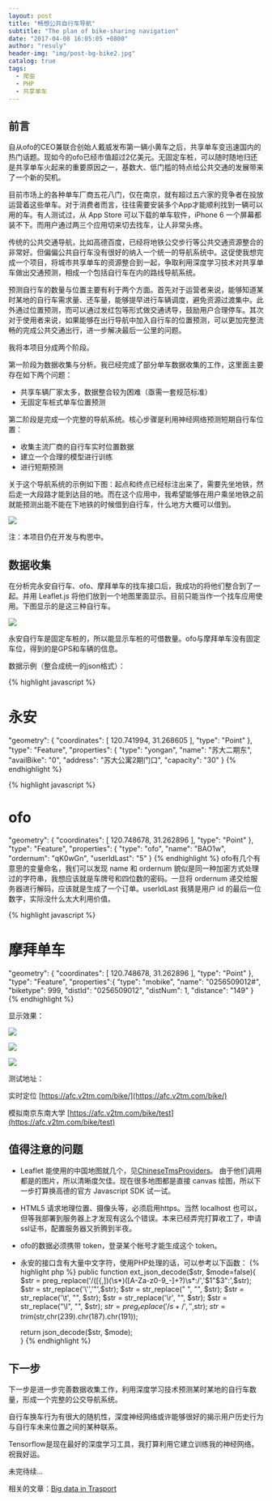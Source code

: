 ```yaml
---
layout: post
title: "畅想公共自行车导航"
subtitle: "The plan of bike-sharing navigation"
date: "2017-04-08 16:05:05 +0800"
author: "resuly"
header-img: "img/post-bg-bike2.jpg"
catalog: true
tags:
  - 爬虫
  - PHP
  - 共享单车
---
```


## 前言

自从ofo的CEO兼联合创始人戴威发布第一辆小黄车之后，共享单车变迅速国内的热门话题。现如今的ofo已经市值超过2亿美元。无固定车桩，可以随时随地归还是共享单车火起来的重要原因之一，基数大、低门槛的特点给公共交通的发展带来了一个新的契机。

目前市场上的各种单车厂商五花八门，仅在南京，就有超过五六家的竞争者在投放运营着这些单车。对于消费者而言，往往需要安装多个App才能顺利找到一辆可以用的车。有人测试过，从 App Store 可以下载的单车软件，iPhone 6 一个屏幕都装不下。而用户通过两三个应用切来切去找车，让人非常头疼。

传统的公共交通导航，比如高德百度，已经将地铁公交步行等公共交通资源整合的非常好。但偏偏公共自行车没有很好的纳入一个统一的导航系统中。这促使我想完成一个项目，将城市共享单车的资源整合到一起，争取利用深度学习技术对共享单车做出交通预测，相成一个包括自行车在内的路线导航系统。

预测自行车的数量与位置主要有利于两个方面。首先对于运营者来说，能够知道某时某地的自行车需求量、还车量，能够提早进行车辆调度，避免资源过渡集中。此外通过位置预测，而可以通过发红包等形式做交通诱导，鼓励用户合理停车。其次对于使用者来说，如果能够在出行导航中加入自行车的位置预测，可以更加完整流畅的完成公共交通出行，进一步解决最后一公里的问题。

我将本项目分成两个阶段。

第一阶段为数据收集与分析。我已经完成了部分单车数据收集的工作，这里面主要存在如下两个问题：
- 共享车辆厂家太多，数据整合较为困难（亟需一套规范标准）
- 无固定车桩式单车位置预测

第二阶段是完成一个完整的导航系统。核心步骤是利用神经网络预测短期自行车位置：
- 收集主流厂商的自行车实时位置数据
- 建立一个合理的模型进行训练
- 进行短期预测

关于这个导航系统的示例如下图：起点和终点已经标注出来了，需要先坐地铁，然后走一大段路才能到达目的地。而在这个应用中，我希望能够在用户乘坐地铁之前就能预测出能不能在下地铁的时候借到自行车，什么地方大概可以借到。

![](/img/in_post/2017/04/20170416154448.jpg)

注：本项目仍在开发与构思中。

## 数据收集

在分析完永安自行车、ofo、摩拜单车的找车接口后，我成功的将他们整合到了一起。并用 Leaflet.js 将他们放到一个地图里面显示。目前只能当作一个找车应用使用。下图显示的是这三种自行车。

[![](/img/in_post/2017/04/3bikes.jpg)](/img/in_post/2017/04/3bikes.jpg)

永安自行车是固定车桩的，所以能显示车桩的可借数量。ofo与摩拜单车没有固定车位，得到的是GPS和车辆的信息。

数据示例（整合成统一的json格式）：

{% highlight javascript %}
# 永安
"geometry": {
  "coordinates": [
    120.741994,
    31.268605
  ],
  "type": "Point"
},
"type": "Feature",
"properties": {
  "type": "yongan",
  "name": "苏大二期东",
  "availBike": "0",
  "address": "苏大公寓2期门口",
  "capacity": "30"
}
{% endhighlight %}

{% highlight javascript %}
# ofo
"geometry": {
  "coordinates": [
    120.748678,
    31.262896
  ],
  "type": "Point"
},
"type": "Feature",
"properties": {
  "type": "ofo",
  "name": "BAO1w",
  "ordernum": "qK0wGn",
  "userIdLast": "5"
}
{% endhighlight %}
ofo有几个有意思的变量命名，我们可以发现 name 和 ordernum 貌似是同一种加密方式处理过的字符串，我想应该就是车牌号和四位数的密码。一旦将 ordernum 递交给服务器进行解码，应该就是生成了一个订单。userIdLast 我猜是用户 id 的最后一位数字，实际没什么太大利用价值。

{% highlight javascript %}
# 摩拜单车
"geometry": {
  "coordinates": [
    120.748678,
    31.262896
  ],
  "type": "Point"
},
"type": "Feature",
"properties":{
  "type": "mobike",
  "name": "0256509012#",
  "biketype": 999,
  "distId": "0256509012",
  "distNum": 1,
  "distance": "149"
}
{% endhighlight %}

显示效果：

![](/img/in_post/2017/04/2.jpg)

![](/img/in_post/2017/04/3.png)

![](/img/in_post/2017/04/4.png)


测试地址：

实时定位
[https://afc.v2tm.com/bike/](https://afc.v2tm.com/bike/)

模拟南京东南大学
[https://afc.v2tm.com/bike/test](https://afc.v2tm.com/bike/test)

## 值得注意的问题

- Leaflet 能使用的中国地图就几个，见[ChineseTmsProviders](https://github.com/htoooth/Leaflet.ChineseTmsProviders)。
由于他们调用都是的图片，所以清晰度欠佳。现在很多地图都是直接 canvas 绘图，所以下一步打算换高德的官方 Javascript SDK 试一试。
- HTML5 请求地理位置、摄像头等，必须启用https。当然 localhost 也可以，但等我部署到服务器上才发现有这么个错误。本来已经弄完打算收工了，申请ssl证书，配置服务器又折腾到半夜。
- ofo的数据必须携带 token，登录某个帐号才能生成这个 token。
- 永安的接口含有大量中文字符，使用PHP处理的话，可以参考以下函数：
{% highlight php %}
public function ext_json_decode($str, $mode=false){  
    $str = preg_replace('/([{,])(\s*)([A-Za-z0-9_\-]+?)\s*:/','$1"$3":',$str);
    $str = str_replace('\'','"',$str);
    $str = str_replace(" ", "", $str);
    $str = str_replace('\t', "", $str);
    $str = str_replace('\r', "", $str);
    $str = str_replace("\l", "", $str);
    $str = preg_replace('/s+/', '',$str);
    $str = trim($str,chr(239).chr(187).chr(191));

    return json_decode($str, $mode);  
}
{% endhighlight %}


## 下一步
下一步是进一步完善数据收集工作，利用深度学习技术预测某时某地的自行车数量，形成一个完整的公交导航系统。

自行车换车行为有很大的随机性，深度神经网络或许能够很好的揭示用户历史行为与自行车未来位置之间的某种联系。

Tensorflow是现在最好的深度学习工具，我打算利用它建立训练我的神经网络。祝我好运。

未完待续...

相关的文章：[Big data in Trasport](/2017/03/15/traffic-with-big-data/)
